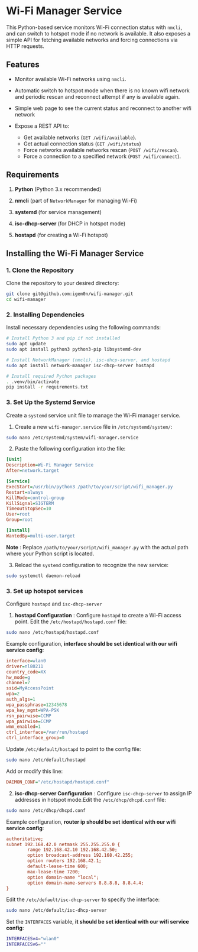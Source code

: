 # Wi-Fi Manager Service 
This Python-based service monitors Wi-Fi connection status with `nmcli`, and can switch to hotspot mode if no network is available. It also exposes a simple API for fetching available networks and forcing connections via HTTP requests.
## Features 
 
- Monitor available Wi-Fi networks using `nmcli`.

- Automatic switch to hotspot mode when there is no known wifi network and periodic rescan and reconnect attempt if any is available again.

- Simple web page to see the current status and reconnect to another wifi network
 
- Expose a REST API to: 
  - Get available networks (`GET /wifi/available`).
  - Get actual connection status (`GET /wifi/status`)
  - Force networks available networks rescan (`POST /wifi/rescan`).
  - Force a connection to a specified network (`POST /wifi/connect`).

## Requirements 
 
1. **Python**  (Python 3.x recommended)
 
2. **nmcli**  (part of `NetworkManager` for managing Wi-Fi)
 
3. **systemd**  (for service management)
 
4. **isc-dhcp-server**  (for DHCP in hotspot mode)
 
5. **hostapd**  (for creating a Wi-Fi hotspot)

## Installing the Wi-Fi Manager Service 

### 1. Clone the Repository 

Clone the repository to your desired directory:

```bash
git clone git@github.com:igem0n/wifi-manager.git
cd wifi-manager
```

### 2. Installing Dependencies 

Install necessary dependencies using the following commands:


```bash
# Install Python 3 and pip if not installed
sudo apt update
sudo apt install python3 python3-pip libsystemd-dev

# Install NetworkManager (nmcli), isc-dhcp-server, and hostapd
sudo apt install network-manager isc-dhcp-server hostapd

# Install required Python packages
. .venv/bin/activate
pip install -r requirements.txt

```

### 3. Set Up the Systemd Service 
Create a `systemd` service unit file to manage the Wi-Fi manager service. 
1. Create a new `wifi-manager.service` file in `/etc/systemd/system/`:

```bash
sudo nano /etc/systemd/system/wifi-manager.service
```
 
2. Paste the following configuration into the file:


```ini
[Unit]
Description=Wi-Fi Manager Service
After=network.target

[Service]
ExecStart=/usr/bin/python3 /path/to/your/script/wifi_manager.py
Restart=always
KillMode=control-group
KillSignal=SIGTERM
TimeoutStopSec=10
User=root
Group=root

[Install]
WantedBy=multi-user.target
```
**Note** : Replace `/path/to/your/script/wifi_manager.py` with the actual path where your Python script is located.
 
3. Reload the `systemd` configuration to recognize the new service:

```bash
sudo systemctl daemon-reload
```
 
### 3. Set up hotspot services 
Configure `hostapd` and `isc-dhcp-server`

1. **hostapd Configuration** : Configure `hostapd` to create a Wi-Fi access point.
Edit the `/etc/hostapd/hostapd.conf` file:

```bash
sudo nano /etc/hostapd/hostapd.conf
```

Example configuration, **interface should be set identical with our wifi service config**:


```ini
interface=wlan0
driver=nl80211
country_code=XX
hw_mode=g
channel=7
ssid=MyAccessPoint
wpa=2
auth_algs=1
wpa_passphrase=12345678
wpa_key_mgmt=WPA-PSK
rsn_pairwise=CCMP
wpa_pairwise=CCMP
wmm_enabled=1
ctrl_interface=/var/run/hostapd
ctrl_interface_group=0
```
Update `/etc/default/hostapd` to point to the config file:

```bash
sudo nano /etc/default/hostapd
```

Add or modify this line:

```ini
DAEMON_CONF="/etc/hostapd/hostapd.conf"
```
 
2. **isc-dhcp-server Configuration** : Configure `isc-dhcp-server` to assign IP addresses in hotspot mode.Edit the `/etc/dhcp/dhcpd.conf` file:

```bash
sudo nano /etc/dhcp/dhcpd.conf
```

Example configuration, **router ip should be set identical with our wifi service config**:

```ini
authoritative;
subnet 192.168.42.0 netmask 255.255.255.0 {
        range 192.168.42.10 192.168.42.50;
        option broadcast-address 192.168.42.255;
        option routers 192.168.42.1;
        default-lease-time 600;
        max-lease-time 7200;
        option domain-name "local";
        option domain-name-servers 8.8.8.8, 8.8.4.4;
}
```
Edit the `/etc/default/isc-dhcp-server` to specify the interface:

```bash
sudo nano /etc/default/isc-dhcp-server
```
Set the `INTERFACES` variable, **it should be set identical with our wifi service config**:

```bash
INTERFACESv4="wlan0"
INTERFACESv6=""
```